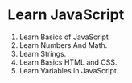 # Learn JavaScript

1. Learn Basics of JavaScript
2. Learn Numbers And Math.
3. Learn Strings.
4. Learn Basics HTML and CSS.
5. Learn Variables in JavaScript.
